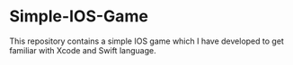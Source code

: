 # Simple-IOS-Game
This repository contains a simple IOS game which I have developed to get familiar with Xcode and Swift language.
